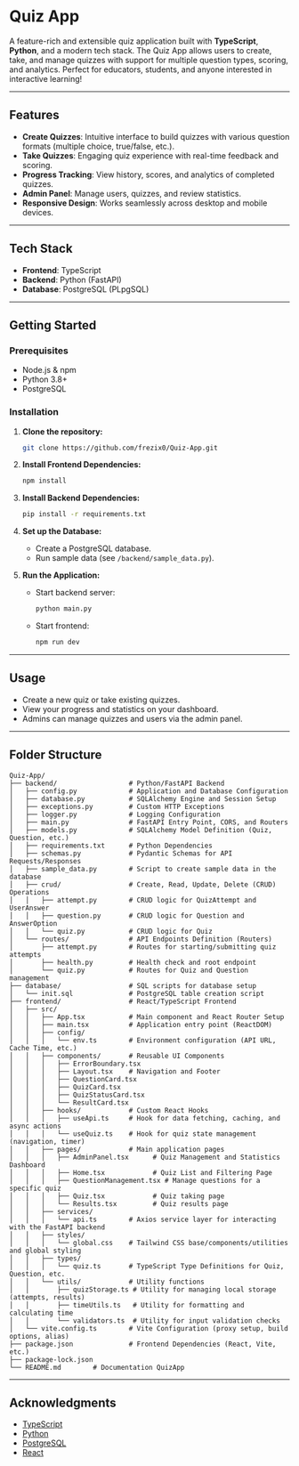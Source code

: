 # Quiz App

A feature-rich and extensible quiz application built with **TypeScript**, **Python**, and a modern tech stack. The Quiz App allows users to create, take, and manage quizzes with support for multiple question types, scoring, and analytics. Perfect for educators, students, and anyone interested in interactive learning!

---

## Features

- **Create Quizzes**: Intuitive interface to build quizzes with various question formats (multiple choice, true/false, etc.).
- **Take Quizzes**: Engaging quiz experience with real-time feedback and scoring.
- **Progress Tracking**: View history, scores, and analytics of completed quizzes.
- **Admin Panel**: Manage users, quizzes, and review statistics.
- **Responsive Design**: Works seamlessly across desktop and mobile devices.

---

## Tech Stack

- **Frontend**: TypeScript
- **Backend**: Python (FastAPI)
- **Database**: PostgreSQL (PLpgSQL)

---

## Getting Started

### Prerequisites

- Node.js & npm
- Python 3.8+
- PostgreSQL

### Installation

1. **Clone the repository:**
    ```bash
    git clone https://github.com/frezix0/Quiz-App.git
    ```

2. **Install Frontend Dependencies:**
    ```bash
    npm install
    ```

3. **Install Backend Dependencies:**
    ```bash
    pip install -r requirements.txt
    ```

4. **Set up the Database:**
    - Create a PostgreSQL database.
    - Run sample data (see `/backend/sample_data.py`).


5. **Run the Application:**
    - Start backend server:
        ```bash
        python main.py
        ```
    - Start frontend:
        ```bash
        npm run dev
        ```

---

## Usage

- Create a new quiz or take existing quizzes.
- View your progress and statistics on your dashboard.
- Admins can manage quizzes and users via the admin panel.

---

## Folder Structure

```
Quiz-App/
├── backend/                  # Python/FastAPI Backend
│   ├── config.py             # Application and Database Configuration
│   ├── database.py           # SQLAlchemy Engine and Session Setup
│   ├── exceptions.py         # Custom HTTP Exceptions
│   ├── logger.py             # Logging Configuration
│   ├── main.py               # FastAPI Entry Point, CORS, and Routers
│   ├── models.py             # SQLAlchemy Model Definition (Quiz, Question, etc.)
│   ├── requirements.txt      # Python Dependencies
│   ├── schemas.py            # Pydantic Schemas for API Requests/Responses
│   ├── sample_data.py        # Script to create sample data in the database
│   ├── crud/                 # Create, Read, Update, Delete (CRUD) Operations
│   │   ├── attempt.py        # CRUD logic for QuizAttempt and UserAnswer
│   │   ├── question.py       # CRUD logic for Question and AnswerOption
│   │   └── quiz.py           # CRUD logic for Quiz
│   └── routes/               # API Endpoints Definition (Routers)
│       ├── attempt.py        # Routes for starting/submitting quiz attempts
│       ├── health.py         # Health check and root endpoint
│       └── quiz.py           # Routes for Quiz and Question management
├── database/                 # SQL scripts for database setup
│   └── init.sql              # PostgreSQL table creation script
├── frontend/                 # React/TypeScript Frontend
│   ├── src/
│   │   ├── App.tsx           # Main component and React Router Setup
│   │   ├── main.tsx          # Application entry point (ReactDOM)
│   │   ├── config/
│   │   │   └── env.ts        # Environment configuration (API URL, Cache Time, etc.)
│   │   ├── components/       # Reusable UI Components
│   │   │   ├── ErrorBoundary.tsx
│   │   │   ├── Layout.tsx    # Navigation and Footer
│   │   │   ├── QuestionCard.tsx
│   │   │   ├── QuizCard.tsx
│   │   │   ├── QuizStatusCard.tsx
│   │   │   └── ResultCard.tsx
│   │   ├── hooks/            # Custom React Hooks
│   │   │   ├── useApi.ts     # Hook for data fetching, caching, and async actions
│   │   │   └── useQuiz.ts    # Hook for quiz state management (navigation, timer)
│   │   ├── pages/            # Main application pages
│   │   │   ├── AdminPanel.tsx      # Quiz Management and Statistics Dashboard
│   │   │   ├── Home.tsx            # Quiz List and Filtering Page
│   │   │   ├── QuestionManagement.tsx # Manage questions for a specific quiz
│   │   │   ├── Quiz.tsx            # Quiz taking page
│   │   │   └── Results.tsx         # Quiz results page
│   │   ├── services/
│   │   │   └── api.ts        # Axios service layer for interacting with the FastAPI backend
│   │   ├── styles/
│   │   │   └── global.css    # Tailwind CSS base/components/utilities and global styling
│   │   ├── types/
│   │   │   └── quiz.ts       # TypeScript Type Definitions for Quiz, Question, etc.
│   │   └── utils/            # Utility functions
│   │       ├── quizStorage.ts # Utility for managing local storage (attempts, results)
│   │       ├── timeUtils.ts   # Utility for formatting and calculating time
│   │       └── validators.ts  # Utility for input validation checks
│   └── vite.config.ts        # Vite Configuration (proxy setup, build options, alias)
├── package.json              # Frontend Dependencies (React, Vite, etc.)
├── package-lock.json
└── README.md        # Documentation QuizApp
```

---

## Acknowledgments

- [TypeScript](https://www.typescriptlang.org/)
- [Python](https://www.python.org/)
- [PostgreSQL](https://www.postgresql.org/)
- [React](https://react.dev/)


